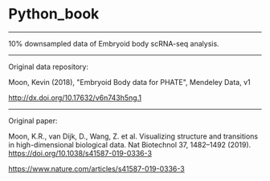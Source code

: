 # Python_book
---
10% downsampled data of Embryoid body scRNA-seq analysis.

---
Original data repository:

Moon, Kevin (2018), "Embryoid Body data for PHATE", Mendeley Data, v1

http://dx.doi.org/10.17632/v6n743h5ng.1

---
Original paper:

Moon, K.R., van Dijk, D., Wang, Z. et al. Visualizing structure and transitions in high-dimensional biological data. Nat Biotechnol 37, 1482–1492 (2019). https://doi.org/10.1038/s41587-019-0336-3

https://www.nature.com/articles/s41587-019-0336-3
